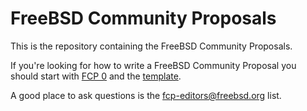 # FreeBSD Community Proposals

This is the repository containing the FreeBSD Community Proposals.

If you're looking for how to write a FreeBSD Community Proposal you should
start with [FCP 0](./fcp-0000.md) and the
[template](./template.md).

A good place to ask questions is the fcp-editors@freebsd.org list.
